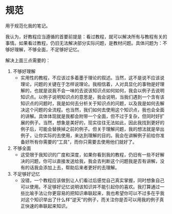 # 规范

用于规范化我的笔记。

我认为，好教程应当遵循的首要前提是：看过教程，就可以解决所有与教程有关的事情。如果看过教程，仍旧无法解决部分实际问题，是教材问题。具体问题为：不够好理解，不够全面，不足够好记忆。

解决上面三点需要的：

1. 不够好理解
   * 实用性的教程，不应该过多着墨于理论的叙述。当然，这不是说不应该说理论，问题的关键在于怎样说理论。我相信着，人对具显化的事物是好理解的，也就是说我不会一味的去说该知识点如何如何，我会以例子去说明知识点。以例子说明知识点的意思是，我会说明，当我们遇到一个含有该知识点的问题时，我是如何去分析关于知识点的问题，以及我是如何去解决这个问题的全流程。也当然，我们如何去使用这个知识点，我也会全面的讲解。具体体现就是我都会附带一个全面，但不过于复杂，但同时好扩展的例子。当然，想象是美好的，现实往往无法如此，因此我找到更好的例子后，可能会替换掉之前的例子。但关于理解问题，我的想法就是举出例子，让你实际的去使用，来达到理解的目的。我会在讲解例子前给你准备好所有你需要的“工具”，而你只需要去使用他们就好了。
2. 不够全面
   * 这受限于我知识的广度和深度，如果你看到我的教程，仍旧有一些不好解决的问题，你可以直接发送给我，我会去判断这个问题我是否有讲解，没有的话我会添加上去，帮助后来者更好的去理解。
3. 不足够好记忆
   * 没错，一个教程应该做到让人们看过后感觉自己真实掌握，同时想象自己可以使用。不足够好记忆说明该知识并不能引起你的喜欢。我打算通过一些比喻手法让你更容易的把知识串联起来，我也希望你可以不过多在乎我对这个知识举出了什么样“逆天”的例子，而关注你是否可以用我的例子真正快速的串联起来知识。

